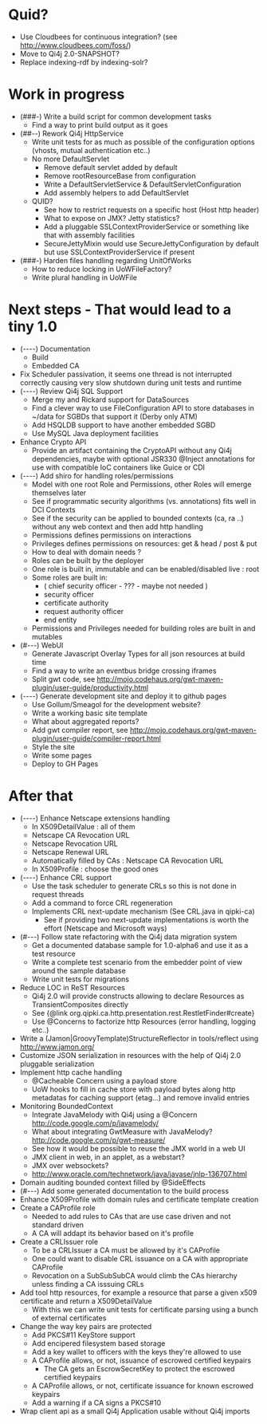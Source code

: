 
# Quid?

* Use Cloudbees for continuous integration? (see http://www.cloudbees.com/foss/)
* Move to Qi4j 2.0-SNAPSHOT?
* Replace indexing-rdf by indexing-solr?


# Work in progress

* (###-) Write a build script for common development tasks
  * Find a way to print build output as it goes
* (##--) Rework Qi4j HttpService
  * Write unit tests for as much as possible of the configuration options (vhosts, mutual authentication etc..)
  * No more DefaultServlet
    * Remove default servlet added by default
    * Remove rootResourceBase from configuration
    * Write a DefaultServletService & DefaultServletConfiguration
    * Add assembly helpers to add DefaultServlet
  * QUID?
    * See how to restrict requests on a specific host (Host http header)
    * What to expose on JMX? Jetty statistics?
    * Add a pluggable SSLContextProviderService or something like that with assembly facilities
    * SecureJettyMixin would use SecureJettyConfiguration by default but use SSLContextProviderService if present
* (###-) Harden files handling regarding UnitOfWorks
  * How to reduce locking in UoWFileFactory?
  * Write plural handling in UoWFile


# Next steps - That would lead to a tiny 1.0

* (----) Documentation
  * Build
  * Embedded CA
* Fix Scheduler passivation, it seems one thread is not interrupted correctly causing very slow shutdown during unit tests and runtime
* (----) Review Qi4j SQL Support
  * Merge my and Rickard support for DataSources
  * Find a clever way to use FileConfiguration API to store databases in ~/data for SGBDs that support it (Derby only ATM)
  * Add HSQLDB support to have another embedded SGBD
  * Use MySQL Java deployment facilities
* Enhance Crypto API
  * Provide an artifact containing the CryptoAPI without any Qi4j dependencies, maybe with optional JSR330 @Inject annotations for use with compatible IoC containers like Guice or CDI
* (----) Add shiro for handling roles/permissions
  * Model with one root Role and Permissions, other Roles will emerge themselves later
  * See if programmatic security algorithms (vs. annotations) fits well in DCI Contexts
  * See if the security can be applied to bounded contexts (ca, ra ..) without any web context and then add http handling
  * Permissions defines permissions on interactions
  * Privileges defines permissions on resources: get & head / post & put
  * How to deal with domain needs ?
  * Roles can be built by the deployer
  * One role is built in, immutable and can be enabled/disabled live : root
  * Some roles are built in:
    * ( chief security officer - ??? - maybe not needed )
    * security officer
    * certificate authority
    * request authority officer
    * end entity
  * Permissions and Privileges needed for building roles are built in and mutables
* (#---) WebUI
  * Generate Javascript Overlay Types for all json resources at build time
  * Find a way to write an eventbus bridge crossing iframes
  * Split gwt code, see http://mojo.codehaus.org/gwt-maven-plugin/user-guide/productivity.html
* (----) Generate development site and deploy it to github pages
  * Use Gollum/Smeagol for the development website?
  * Write a working basic site template
  * What about aggregated reports?
  * Add gwt compiler report, see http://mojo.codehaus.org/gwt-maven-plugin/user-guide/compiler-report.html
  * Style the site
  * Write some pages
  * Deploy to GH Pages

# After that

* (----) Enhance Netscape extensions handling
  * In X509DetailValue : all of them
  * Netscape CA Revocation URL
  * Netscape Revocation URL
  * Netscape Renewal URL
  * Automatically filled by CAs : Netscape CA Revocation URL
  * In X509Profile : choose the good ones
* (----) Enhance CRL support
  * Use the task scheduler to generate CRLs so this is not done in request threads
  * Add a command to force CRL regeneration
  * Implements CRL next-update mechanism (See CRL.java in qipki-ca)
    * See if providing two next-update implementations is worth the effort (Netscape and Microsoft ways)
* (#---) Follow state refactoring with the Qi4j data migration system
  * Get a documented database sample for 1.0-alpha6 and use it as a test resource
  * Write a complete test scenario from the embedder point of view around the sample database
  * Write unit tests for migrations
* Reduce LOC in ReST Resources
  * Qi4j 2.0 will provide constructs allowing to declare Resources as TransientComposites directly
  * See {@link org.qipki.ca.http.presentation.rest.RestletFinder#create}
  * Use @Concerns to factorize http Resources (error handling, logging etc..)
* Write a (Jamon|GroovyTemplate)StructureReflector in tools/reflect using http://www.jamon.org/
* Customize JSON serialization in resources with the help of Qi4j 2.0 pluggable serialization
* Implement http cache handling
  * @Cacheable Concern using a payload store
  * UoW hooks to fill in cache store with payload bytes along http metadatas for caching support (etag...) and remove invalid entries
* Monitoring BoundedContext
  * Integrate JavaMelody with Qi4j using a @Concern http://code.google.com/p/javamelody/
  * What about integrating GwtMeasure with JavaMelody? http://code.google.com/p/gwt-measure/
  * See how it would be possible to reuse the JMX world in a web UI
  * JMX client in web, in an applet, as a webstart?
  * JMX over websockets?
  * http://www.oracle.com/technetwork/java/javase/jnlp-136707.html
* Domain auditing bounded context filled by @SideEffects
* (#---) Add some generated documentation to the build process
* Enhance X509Profile with domain rules and certificate template creation
* Create a CAProfile role
  * Needed to add rules to CAs that are use case driven and not standard driven
  * A CA will addapt its behavior based on it's profile
* Create a CRLIssuer role
  * To be a CRLIssuer a CA must be allowed by it's CAProfile
  * One could want to disable CRL issuance on a CA with appropriate CAProfile
  * Revocation on a SubSubSubCA would climb the CAs hierarchy unless finding a CA isssuing CRLs
* Add tool http resources, for example a resource that parse a given x509 certificate and return a X509DetailValue
  * With this we can write unit tests for certificate parsing using a bunch of external certificates
* Change the way key pairs are protected
  * Add PKCS#11 KeyStore support
  * Add encipered filesystem based storage
  * Add a key wallet to officers with the keys they're allowed to use
  * A CAProfile allows, or not, issuance of escrowed certified keypairs
    * The CA gets an EscrowSecretKey to protect the escrowed certified keypairs
  * A CAProfile allows, or not, certificate issuance for known escrowed keypairs
  * Add a warning if a CA signs a PKCS#10 
* Wrap client api as a small Qi4j Application usable without Qi4j imports
